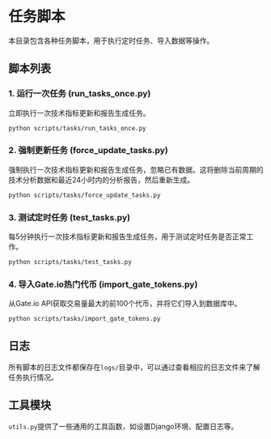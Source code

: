 # 任务脚本

本目录包含各种任务脚本，用于执行定时任务、导入数据等操作。

## 脚本列表

### 1. 运行一次任务 (run_tasks_once.py)

立即执行一次技术指标更新和报告生成任务。

```bash
python scripts/tasks/run_tasks_once.py
```

### 2. 强制更新任务 (force_update_tasks.py)

强制执行一次技术指标更新和报告生成任务，忽略已有数据。这将删除当前周期的技术分析数据和最近24小时内的分析报告，然后重新生成。

```bash
python scripts/tasks/force_update_tasks.py
```

### 3. 测试定时任务 (test_tasks.py)

每5分钟执行一次技术指标更新和报告生成任务，用于测试定时任务是否正常工作。

```bash
python scripts/tasks/test_tasks.py
```

### 4. 导入Gate.io热门代币 (import_gate_tokens.py)

从Gate.io API获取交易量最大的前100个代币，并将它们导入到数据库中。

```bash
python scripts/tasks/import_gate_tokens.py
```

## 日志

所有脚本的日志文件都保存在`logs/`目录中，可以通过查看相应的日志文件来了解任务执行情况。

## 工具模块

`utils.py`提供了一些通用的工具函数，如设置Django环境、配置日志等。
